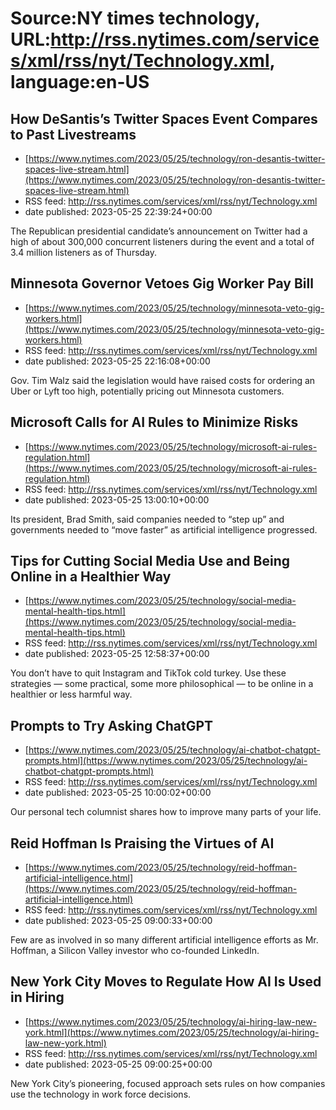# Source:NY times technology, URL:http://rss.nytimes.com/services/xml/rss/nyt/Technology.xml, language:en-US

## How DeSantis’s Twitter Spaces Event Compares to Past Livestreams
 - [https://www.nytimes.com/2023/05/25/technology/ron-desantis-twitter-spaces-live-stream.html](https://www.nytimes.com/2023/05/25/technology/ron-desantis-twitter-spaces-live-stream.html)
 - RSS feed: http://rss.nytimes.com/services/xml/rss/nyt/Technology.xml
 - date published: 2023-05-25 22:39:24+00:00

The Republican presidential candidate’s announcement on Twitter had a high of about 300,000 concurrent listeners during the event and a total of 3.4 million listeners as of Thursday.

## Minnesota Governor Vetoes Gig Worker Pay Bill
 - [https://www.nytimes.com/2023/05/25/technology/minnesota-veto-gig-workers.html](https://www.nytimes.com/2023/05/25/technology/minnesota-veto-gig-workers.html)
 - RSS feed: http://rss.nytimes.com/services/xml/rss/nyt/Technology.xml
 - date published: 2023-05-25 22:16:08+00:00

Gov. Tim Walz said the legislation would have raised costs for ordering an Uber or Lyft too high, potentially pricing out Minnesota customers.

## Microsoft Calls for AI Rules to Minimize Risks
 - [https://www.nytimes.com/2023/05/25/technology/microsoft-ai-rules-regulation.html](https://www.nytimes.com/2023/05/25/technology/microsoft-ai-rules-regulation.html)
 - RSS feed: http://rss.nytimes.com/services/xml/rss/nyt/Technology.xml
 - date published: 2023-05-25 13:00:10+00:00

Its president, Brad Smith, said companies needed to “step up” and governments needed to “move faster” as artificial intelligence progressed.

## Tips for Cutting Social Media Use and Being Online in a Healthier Way
 - [https://www.nytimes.com/2023/05/25/technology/social-media-mental-health-tips.html](https://www.nytimes.com/2023/05/25/technology/social-media-mental-health-tips.html)
 - RSS feed: http://rss.nytimes.com/services/xml/rss/nyt/Technology.xml
 - date published: 2023-05-25 12:58:37+00:00

You don’t have to quit Instagram and TikTok cold turkey. Use these strategies — some practical, some more philosophical — to be online in a healthier or less harmful way.

## Prompts to Try Asking ChatGPT
 - [https://www.nytimes.com/2023/05/25/technology/ai-chatbot-chatgpt-prompts.html](https://www.nytimes.com/2023/05/25/technology/ai-chatbot-chatgpt-prompts.html)
 - RSS feed: http://rss.nytimes.com/services/xml/rss/nyt/Technology.xml
 - date published: 2023-05-25 10:00:02+00:00

Our personal tech columnist shares how to improve many parts of your life.

## Reid Hoffman Is Praising the Virtues of AI
 - [https://www.nytimes.com/2023/05/25/technology/reid-hoffman-artificial-intelligence.html](https://www.nytimes.com/2023/05/25/technology/reid-hoffman-artificial-intelligence.html)
 - RSS feed: http://rss.nytimes.com/services/xml/rss/nyt/Technology.xml
 - date published: 2023-05-25 09:00:33+00:00

Few are as involved in so many different artificial intelligence efforts as Mr. Hoffman, a Silicon Valley investor who co-founded LinkedIn.

## New York City Moves to Regulate How AI Is Used in Hiring
 - [https://www.nytimes.com/2023/05/25/technology/ai-hiring-law-new-york.html](https://www.nytimes.com/2023/05/25/technology/ai-hiring-law-new-york.html)
 - RSS feed: http://rss.nytimes.com/services/xml/rss/nyt/Technology.xml
 - date published: 2023-05-25 09:00:25+00:00

New York City’s pioneering, focused approach sets rules on how companies use the technology in work force decisions.

